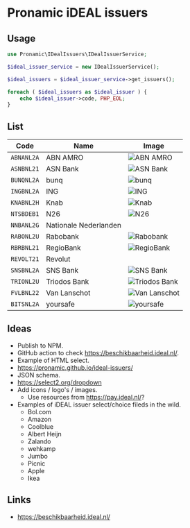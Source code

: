 # Pronamic iDEAL issuers

## Usage

```php
use Pronamic\IDealIssuers\IDealIssuerService;

$ideal_issuer_service = new IDealIssuerService();

$ideal_issuers = $ideal_issuer_service->get_issuers();

foreach ( $ideal_issuers as $ideal_issuer ) {
	echo $ideal_issuer->code, PHP_EOL;
}
```

## List

| Code | Name | Image |
| ---- | ---- | ----- |
| `ABNANL2A` | ABN AMRO | ![ABN AMRO](https://cdn.jsdelivr.net/npm/@wp-pay/logos@2.1.0/dist/ideal-issuers/abn-amro/ideal-issuer-abn-amro-mollie-32x24.svg) |
| `ASNBNL21` | ASN Bank | ![ASN Bank](https://cdn.jsdelivr.net/npm/@wp-pay/logos@2.1.0/dist/ideal-issuers/asn-bank/ideal-issuer-asn-bank-mollie-32x24.svg) |
| `BUNQNL2A` | bunq | ![bunq](https://cdn.jsdelivr.net/npm/@wp-pay/logos@2.1.0/dist/ideal-issuers/bunq/ideal-issuer-bunq-mollie-32x24.svg) |
| `INGBNL2A` | ING | ![ING](https://cdn.jsdelivr.net/npm/@wp-pay/logos@2.1.0/dist/ideal-issuers/ing/ideal-issuer-ing-mollie-32x24.svg) |
| `KNABNL2H` | Knab | ![Knab](https://cdn.jsdelivr.net/npm/@wp-pay/logos@2.1.0/dist/ideal-issuers/knab/ideal-issuer-knab-mollie-32x24.svg) |
| `NTSBDEB1` | N26 | ![N26](https://cdn.jsdelivr.net/npm/@wp-pay/logos@2.1.0/dist/ideal-issuers/n26/ideal-issuer-n26-mollie-32x24.svg) |
| `NNBANL2G` | Nationale Nederlanden |
| `RABONL2U` | Rabobank | ![Rabobank](https://cdn.jsdelivr.net/npm/@wp-pay/logos@2.1.0/dist/ideal-issuers/rabobank/ideal-issuer-rabobank-mollie-32x24.svg) |
| `RBRBNL21` | RegioBank | ![RegioBank](https://cdn.jsdelivr.net/npm/@wp-pay/logos@2.1.0/dist/ideal-issuers/regiobank/ideal-issuer-regiobank-mollie-32x24.svg) |
| `REVOLT21` | Revolut |
| `SNSBNL2A` | SNS Bank | ![SNS Bank](https://cdn.jsdelivr.net/npm/@wp-pay/logos@2.1.0/dist/ideal-issuers/sns/ideal-issuer-sns-mollie-32x24.svg) |
| `TRIONL2U` | Triodos Bank | ![Triodos Bank](https://cdn.jsdelivr.net/npm/@wp-pay/logos@2.1.0/dist/ideal-issuers/triodos-bank/ideal-issuer-triodos-bank-mollie-32x24.svg) |
| `FVLBNL22` | Van Lanschot | ![Van Lanschot](https://cdn.jsdelivr.net/npm/@wp-pay/logos@2.1.0/dist/ideal-issuers/van-lanschot/ideal-issuer-van-lanschot-mollie-32x24.svg) |
| `BITSNL2A` | yoursafe | ![yoursafe](https://cdn.jsdelivr.net/npm/@wp-pay/logos@2.1.0/dist/ideal-issuers/yoursafe/ideal-issuer-yoursafe-mollie-32x24.svg) |

## Ideas

- Publish to NPM.
- GitHub action to check https://beschikbaarheid.ideal.nl/.
- Example of HTML select.
- https://pronamic.github.io/ideal-issuers/
- JSON schema.
- https://select2.org/dropdown
- Add icons / logo's / images.
	- Use resources from https://pay.ideal.nl/?
- Examples of iDEAL issuer select/choice fileds in the wild.
	- Bol.com
	- Amazon
	- Coolblue
	- Albert Heijn
	- Zalando
	- wehkamp
	- Jumbo
	- Picnic
	- Apple
	- Ikea

## Links

- https://beschikbaarheid.ideal.nl/
